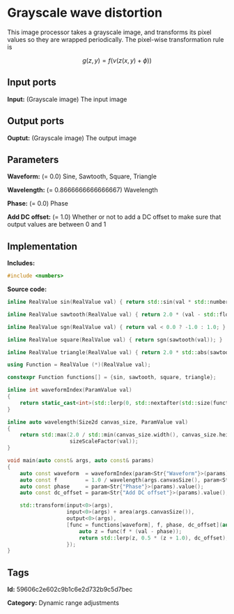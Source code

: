 # Grayscale wave distortion

This image processor takes a grayscale image, and transforms its pixel values so they are wrapped periodically. The pixel-wise transformation rule is

$$ g(z, y) = f\left(\nu \left( z(x, y) + \phi\right)\right) $$

## Input ports

__Input:__ (Grayscale image) The input image

## Output ports

__Ouptut:__ (Grayscale image) The output image

## Parameters

__Waveform:__ (= 0.0) Sine, Sawtooth, Square, Triangle

__Wavelength:__ (= 0.8666666666666667) Wavelength

__Phase:__ (= 0.0) Phase

__Add DC offset:__ (= 1.0) Whether or not to add a DC offset to make sure that output values are between 0 and 1

## Implementation

__Includes:__ 

```c++
#include <numbers>
```

__Source code:__ 

```c++
inline RealValue sin(RealValue val) { return std::sin(val * std::numbers::pi); }

inline RealValue sawtooth(RealValue val) { return 2.0 * (val - std::floor(val + 0.5)); }

inline RealValue sgn(RealValue val) { return val < 0.0 ? -1.0 : 1.0; }

inline RealValue square(RealValue val) { return sgn(sawtooth(val)); }

inline RealValue triangle(RealValue val) { return 2.0 * std::abs(sawtooth(0.5 * val)) - 1; }

using Function = RealValue (*)(RealValue val);

constexpr Function functions[] = {sin, sawtooth, square, triangle};

inline int waveformIndex(ParamValue val)
{
	return static_cast<int>(std::lerp(0, std::nextafter(std::size(functions), 0), val.value()));
}

inline auto wavelength(Size2d canvas_size, ParamValue val)
{
	return std::max(2.0 / std::min(canvas_size.width(), canvas_size.height()),
	                sizeScaleFactor(val));
}

void main(auto const& args, auto const& params)
{
	auto const waveform  = waveformIndex(param<Str{"Waveform"}>(params));
	auto const f         = 1.0 / wavelength(args.canvasSize(), param<Str{"Wavelength"}>(params));
	auto const phase     = param<Str{"Phase"}>(params).value();
	auto const dc_offset = param<Str{"Add DC offset"}>(params).value();

	std::transform(input<0>(args),
	               input<0>(args) + area(args.canvasSize()),
	               output<0>(args),
	               [func = functions[waveform], f, phase, dc_offset](auto val) {
		               auto z = func(f * (val - phase));
		               return std::lerp(z, 0.5 * (z + 1.0), dc_offset);
	               });
}
```

## Tags

__Id:__ 59606c2e602c9b1c6e2d732b9c5d7bec

__Category:__ Dynamic range adjustments